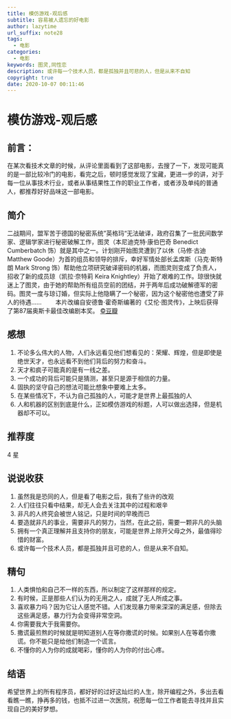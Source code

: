 ```yaml
---
title: 模仿游戏-观后感
subtitle: 容易被人遗忘的好电影
author: lazytime
url_suffix: note28
tags:
  - 电影
categories:
  - 电影
keywords: 图灵,同性恋
description: 或许每一个技术人员，都是孤独并且可悲的人，但是从来不自知
copyright: true
date: 2020-10-07 00:11:46
---
```


# 模仿游戏-观后感

## 前言：

​	在某次看技术文章的时候，从评论里面看到了这部电影，去搜了一下，发现可能真的是一部比较冷门的电影，看完之后，顿时感觉发现了宝藏，更进一步的讲，对于每一位从事技术行业，或者从事结果性工作的职业工作者，或者涉及单纯的普通人，都推荐好好品味这一部电影。

<!-- more -->

## 简介

二战期间，盟军苦于德国的秘密系统”英格玛“无法破译，政府召集了一批民间数学家、逻辑学家进行秘密破解工作，图灵（本尼迪克特·康伯巴奇 Benedict Cumberbatch 饰）就是其中之一。计划刚开始图灵遭到了以休（马修·古迪 Matthew Goode）为首的组员和领导的排斥，幸好军情处部长孟席斯（马克·斯特朗 Mark Strong 饰）帮助他立项研究破译密码的机器，而图灵则变成了负责人，招收了新的成员琼（凯拉·奈特莉 Keira Knightley）开始了艰难的工作。琼很快就迷上了图灵，由于她的帮助所有组员空前的团结，并于两年后成功破解德军的密码。图灵一度与琼订婚，但实际上他隐瞒了一个秘密，因为这个秘密他也遭受了非人的待遇……
　　本片改编自安德鲁·霍奇斯编著的《艾伦·图灵传》，上映后获得了第87届奥斯卡最佳改编剧本奖。 [©豆瓣](https://movie.douban.com/help/movie#t0-qs)

## 感想

1. 不论多么伟大的人物，人们永远看见他们想看见的：荣耀、辉煌，但是即使是绝世天才，也永远看不到他们背后的努力和奋斗。
2. 天才和疯子可能真的是有一线之差。
3. 一个成功的背后可能只是猜测，甚至只是源于相信的力量。
4. 固执的坚守自己的想法可能比想象中要难上太多。
5. 在某些情况下，不认为自己孤独的人，可能才是世界上最孤独的人
6. 人和机器的区别到底是什么，正如模仿游戏的标题，人可以做出选择，但是机器却不可以。

## 推荐度

4 星

## 说说收获

1. 虽然我是恐同的人，但是看了电影之后，我有了些许的改观
2. 人们往往只看中结果，却无人会去关注其中的过程和艰辛
3. 非凡的人终究会被世人铭记，只是时间的早晚而已
4. 要造就非凡的事业，需要非凡的努力，当然，在此之前，需要一颗非凡的头脑
5. 拥有一个真正理解并且支持你的朋友，可能是世界上除开父母之外，最值得珍惜的财富。
6. 或许每一个技术人员，都是孤独并且可悲的人，但是从来不自知。

## 精句

1. 人类惧怕和自己不一样的东西，所以制定了这样那样的规定。
2. 有时候，正是那些人们认为的无用之人，成就了无人所成之事。
3. 喜欢暴力吗？因为它让人感觉不错。人们发现暴力带来深深的满足感，但除去这些满足感，暴力行为会变得非常空洞。
4. 你需要我大于我需要你。
5. 撒谎最煎熬的时候就是明知道别人在等你撒谎的时候。如果别人在等着你撒谎。你不能只是给他们制造一个谎言。
6. 不懂你的人为你的成就喝彩，懂你的人为你的付出心疼。

## 结语

希望世界上的所有程序员，都好好的过好这灿烂的人生，除开编程之外，多出去看看瞧一瞧，挣再多的钱，也抵不过进一次医院，祝愿每一位工作者能去寻找并且实现自己的美好梦想。

